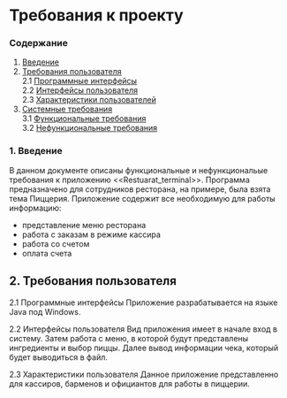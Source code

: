 
# Требования к проекту

### Содержание
1. [Введение](#1)
2. [Требования пользователя](#2) <br>
2.1 [Программные интерфейсы](#2.1) <br>
2.2 [Интерфейсы пользователя](#2.2) <br>
2.3 [Характеристики пользователей](#2.3)<br>
3. [Системные требования](#3)<br>
3.1 [Функциональные требования](#3.1)<br> 
3.2 [Нефункциональные требования](#3.2)<br>


### 1. Введение <a name="1"></a>
В данном документе описаны функциональные и нефункциональые требования к приложению <<Restuarat_terminal>>.
Программа предназначено для сотрудников ресторана, на примере, была взята тема Пиццерия.
Приложение содержит все необходимую для работы информацию:
* представление меню ресторана
* работа с заказам в режиме кассира
* работа со счетом
* оплата счета

## 2. Требования пользователя 

2.1 Программные интерфейсы
Приложение разрабатывается на языке Java под Windows.

2.2 Интерфейсы пользователя
Вид приложения имеет в начале вход в систему. Затем работа с меню, в которой будут представлены ингредиенты и выбор пиццы. Далее вывод информации чека, который будет выводиться в файл.

2.3 Характеристики пользователя
Данное приложение представленно для кассиров, барменов и официантов для работы в пиццерии.

